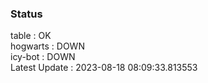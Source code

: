 ### Status


table : OK  
hogwarts : DOWN  
icy-bot : DOWN  
Latest Update : 2023-08-18 08:09:33.813553

